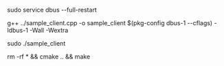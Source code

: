 
sudo service dbus --full-restart




g++ ../sample_client.cpp -o sample_client $(pkg-config dbus-1 --cflags) -ldbus-1 -Wall -Wextra

sudo ./sample_client




rm -rf * && cmake .. && make
